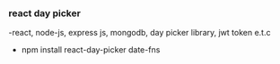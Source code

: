 ### react day picker
-react, node-js, express js, mongodb, day picker library, jwt token e.t.c
- npm install react-day-picker date-fns
